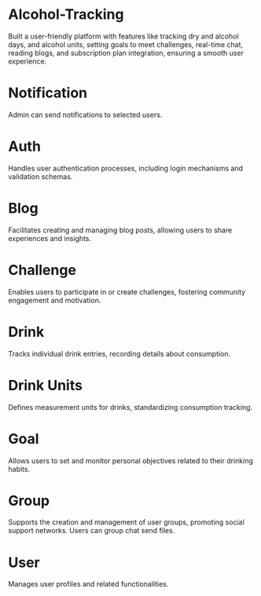 # Alcohol-Tracking
 Built a user-friendly platform with features like tracking dry and alcohol days, and alcohol units, setting goals to meet challenges, real-time chat, reading blogs, and subscription plan integration, ensuring a smooth user experience.

# Notification
Admin can send notifications to selected users.
# Auth
Handles user authentication processes, including login mechanisms and validation schemas.
# Blog
Facilitates creating and managing blog posts, allowing users to share experiences and insights.

# Challenge
Enables users to participate in or create challenges, fostering community engagement and motivation.

# Drink
Tracks individual drink entries, recording details about consumption.

# Drink Units 
Defines measurement units for drinks, standardizing consumption tracking.

# Goal 
Allows users to set and monitor personal objectives related to their drinking habits.

# Group
Supports the creation and management of user groups, promoting social support networks. Users can group chat send files.

# User
Manages user profiles and related functionalities.
